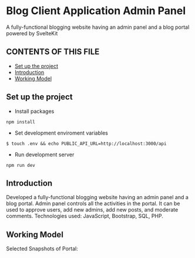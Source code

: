 # Blog Client Application Admin Panel

A fully-functional blogging website having an admin panel and a blog portal powered by SvelteKit

## CONTENTS OF THIS FILE

- [Set up the project](#set-up-the-project)
- [Introduction](#introduction)
- [Working Model](#working-model)

## Set up the project

- Install packages

```npm
npm install
```

- Set development enviroment variables

```
$ touch .env && echo PUBLIC_API_URL=http://localhost:3000/api
```

- Run development server

```npm
npm run dev
```

## Introduction

Developed a fully-functional blogging website having an admin panel and a blog portal.
Admin panel controls all the activities in the portal.
It can be used to approve users, add new admins, add new posts, and moderate comments.
Technologies used: JavaScript, Bootstrap, SQL, PHP.

## Working Model

Selected Snapshots of Portal:
